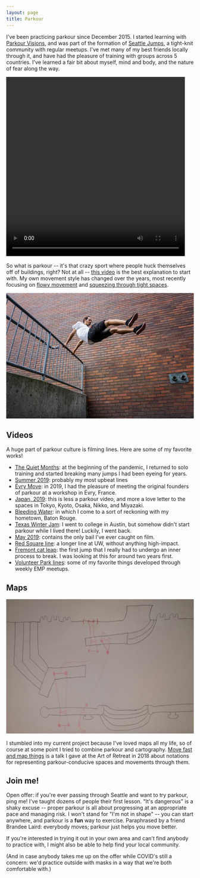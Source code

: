 ```yaml
---
layout: page
title: Parkour
---
```


I've been practicing parkour since December 2015. I started learning with [Parkour Visions](https://parkourvisions.org), and was part of the formation of [Seattle Jumps](https://www.instagram.com/seattlejumps), a tight-knit community with regular meetups. I've met many of my best friends locally through it, and have had the pleasure of training with groups across 5 countries. I've learned a fair bit about myself, mind and body, and the nature of fear along the way.

<video width="480" height="480" controls="controls">
  <source src="library.mp4" type="video/mp4">
</video>

So what is parkour -- it's that crazy sport where people huck themselves off of buildings, right? Not at all -- [this video](https://www.youtube.com/watch?v=w-2i3STn6bQ) is the best explanation to start with. My own movement style has changed over the years, most recently focusing on [flowy movement](https://www.instagram.com/p/B4jVcXMAw9a/) and [squeezing through tight spaces](https://www.instagram.com/p/CKaTLPQFK_j/).

![lazy vault, photo by Filip Tuhy](lazy_vault.jpg)

## Videos

A huge part of parkour culture is filming lines. Here are some of my favorite works!

- [The Quiet Months](https://www.youtube.com/watch?v=aClI0OsJ6oQ): at the beginning of the pandemic, I returned to solo training and started breaking many jumps I had been eyeing for years.
- [Summer 2019](https://www.youtube.com/watch?v=PpPyGBRW8S4): probably my most upbeat lines
- [Évry Move](https://www.youtube.com/watch?v=dlsyDEjyZc4): in 2019, I had the pleasure of meeting the original founders of parkour at a workshop in Évry, France.
- [Japan, 2019](https://www.youtube.com/watch?v=U6v06BqlOJU): this is less a parkour video, and more a love letter to the spaces in Tokyo, Kyoto, Osaka, Nikko, and Miyazaki.
- [Bleeding Water](https://www.youtube.com/watch?v=5xFsTmrrjds): in which I come to a sort of reckoning with my hometown, Baton Rouge.
- [Texas Winter Jam](https://www.youtube.com/watch?v=6E4EF7Ab6MQ): I went to college in Austin, but somehow didn't start parkour while I lived there! Luckily, I went back.
- [May 2019](https://www.youtube.com/watch?v=hAEtro2kfEg): contains the only bail I've ever caught on film.
- [Red Square line](https://youtu.be/j3EoH4CN0PM): a longer line at UW, without anything high-impact.
- [Fremont cat leap](https://youtu.be/1xxDmgz5Rtg): the first jump that I really had to undergo an inner process to break. I was looking at this for around two years first.
- [Volunteer Park lines](https://youtu.be/ZA5_FGShCec): some of my favorite things developed through weekly EMP meetups.

## Maps

![Red Square line](red_square.png)

I stumbled into my current project because I've loved maps all my life, so of course at some point I tried to combine parkour and cartography. [Move fast and map things](move_fast_and_map_things.pdf) is a talk I gave at the Art of Retreat in 2018 about notations for representing parkour-conducive spaces and movements through them.

## Join me!

Open offer: if you're ever passing through Seattle and want to try parkour, ping me! I've taught dozens of people their first lesson. "It's dangerous" is a shaky excuse -- proper parkour is all about progressing at an appropriate pace and managing risk. I won't stand for "I'm not in shape" -- you can start anywhere, and parkour is a **fun** way to exercise. Paraphrased by a friend Brandee Laird: everybody moves; parkour just helps you move better.

If you're interested in trying it out in your own area and can't find anybody to practice with, I might also be able to help find your local community.

(And in case anybody takes me up on the offer while COVID's still a concern: we'd practice outside with masks in a way that we're both comfortable with.)
